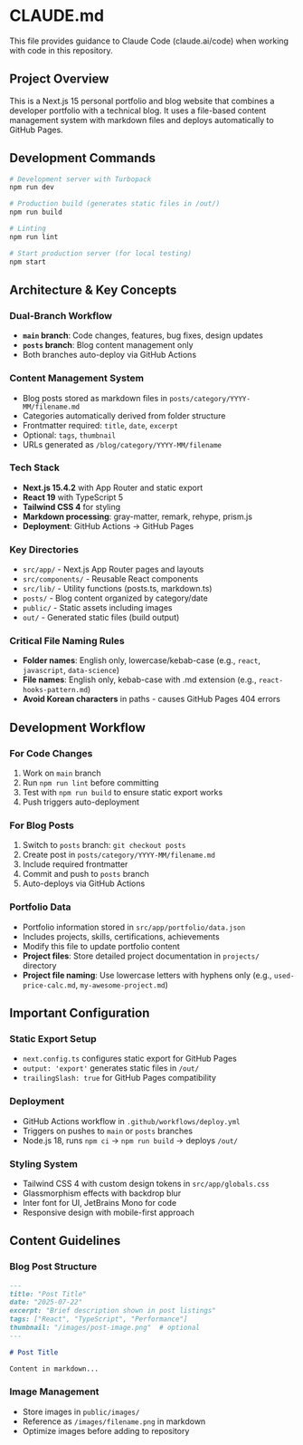 # CLAUDE.md

This file provides guidance to Claude Code (claude.ai/code) when working with code in this repository.

## Project Overview

This is a Next.js 15 personal portfolio and blog website that combines a developer portfolio with a technical blog. It uses a file-based content management system with markdown files and deploys automatically to GitHub Pages.

## Development Commands

```bash
# Development server with Turbopack
npm run dev

# Production build (generates static files in /out/)
npm run build

# Linting
npm run lint

# Start production server (for local testing)
npm start
```

## Architecture & Key Concepts

### Dual-Branch Workflow
- **`main` branch**: Code changes, features, bug fixes, design updates
- **`posts` branch**: Blog content management only
- Both branches auto-deploy via GitHub Actions

### Content Management System
- Blog posts stored as markdown files in `posts/category/YYYY-MM/filename.md`
- Categories automatically derived from folder structure
- Frontmatter required: `title`, `date`, `excerpt`
- Optional: `tags`, `thumbnail`
- URLs generated as `/blog/category/YYYY-MM/filename`

### Tech Stack
- **Next.js 15.4.2** with App Router and static export
- **React 19** with TypeScript 5
- **Tailwind CSS 4** for styling
- **Markdown processing**: gray-matter, remark, rehype, prism.js
- **Deployment**: GitHub Actions → GitHub Pages

### Key Directories
- `src/app/` - Next.js App Router pages and layouts
- `src/components/` - Reusable React components
- `src/lib/` - Utility functions (posts.ts, markdown.ts)
- `posts/` - Blog content organized by category/date
- `public/` - Static assets including images
- `out/` - Generated static files (build output)

### Critical File Naming Rules
- **Folder names**: English only, lowercase/kebab-case (e.g., `react`, `javascript`, `data-science`)
- **File names**: English only, kebab-case with .md extension (e.g., `react-hooks-pattern.md`)
- **Avoid Korean characters** in paths - causes GitHub Pages 404 errors

## Development Workflow

### For Code Changes
1. Work on `main` branch
2. Run `npm run lint` before committing
3. Test with `npm run build` to ensure static export works
4. Push triggers auto-deployment

### For Blog Posts
1. Switch to `posts` branch: `git checkout posts`
2. Create post in `posts/category/YYYY-MM/filename.md`
3. Include required frontmatter
4. Commit and push to `posts` branch
5. Auto-deploys via GitHub Actions

### Portfolio Data
- Portfolio information stored in `src/app/portfolio/data.json`
- Includes projects, skills, certifications, achievements
- Modify this file to update portfolio content
- **Project files**: Store detailed project documentation in `projects/` directory
- **Project file naming**: Use lowercase letters with hyphens only (e.g., `used-price-calc.md`, `my-awesome-project.md`)

## Important Configuration

### Static Export Setup
- `next.config.ts` configures static export for GitHub Pages
- `output: 'export'` generates static files in `/out/`
- `trailingSlash: true` for GitHub Pages compatibility

### Deployment
- GitHub Actions workflow in `.github/workflows/deploy.yml`
- Triggers on pushes to `main` or `posts` branches
- Node.js 18, runs `npm ci` → `npm run build` → deploys `/out/`

### Styling System
- Tailwind CSS 4 with custom design tokens in `src/app/globals.css`
- Glassmorphism effects with backdrop blur
- Inter font for UI, JetBrains Mono for code
- Responsive design with mobile-first approach

## Content Guidelines

### Blog Post Structure
```markdown
---
title: "Post Title"
date: "2025-07-22"
excerpt: "Brief description shown in post listings"
tags: ["React", "TypeScript", "Performance"]
thumbnail: "/images/post-image.png"  # optional
---

# Post Title

Content in markdown...
```

### Image Management
- Store images in `public/images/`
- Reference as `/images/filename.png` in markdown
- Optimize images before adding to repository